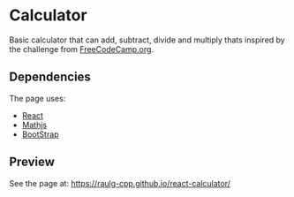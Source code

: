 # Calculator
Basic calculator that can add, subtract, divide and multiply thats inspired by the challenge from [FreeCodeCamp.org](https://javascript-calculator.freecodecamp.rocks/). 

## Dependencies
The page uses: 

- [React](https://react.dev/)
- [Mathjs](https://mathjs.org/)
- [BootStrap](https://getbootstrap.com/docs/5.2/getting-started/download/)

## Preview
See the page at: https://raulg-cpp.github.io/react-calculator/
